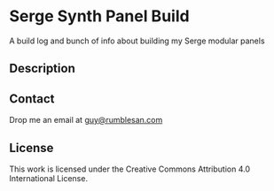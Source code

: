 # Serge Synth Panel Build

A build log and bunch of info about building my Serge modular panels


## Description




## Contact

Drop me an email at guy@rumblesan.com


## License

This work is licensed under the Creative Commons Attribution 4.0 International License.
